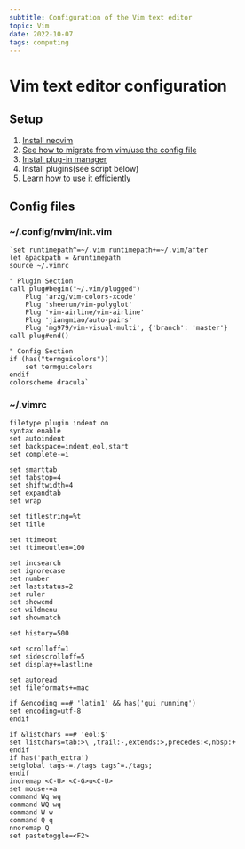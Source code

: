```yaml
---
subtitle: Configuration of the Vim text editor
topic: Vim
date: 2022-10-07
tags: computing
---
```


# Vim text editor configuration
## Setup
   1. [Install neovim](https://neovim.io/)
   2. [See how to migrate from vim/use the config file](https://neovim.io/doc/user/nvim.html#nvim-from-vim)
   3. [Install plug-in manager](https://github.com/junegunn/vim-plug) 
   4. Install plugins(see script below)
   5. [Learn how to use it efficiently](https://missing.csail.mit.edu/2020/editors/) 

## Config files
### ~/.config/nvim/init.vim

    `set runtimepath^=~/.vim runtimepath+=~/.vim/after
    let &packpath = &runtimepath
    source ~/.vimrc

    " Plugin Section
    call plug#begin("~/.vim/plugged")
        Plug 'arzg/vim-colors-xcode'
        Plug 'sheerun/vim-polyglot'
        Plug 'vim-airline/vim-airline'
        Plug 'jiangmiao/auto-pairs'
        Plug 'mg979/vim-visual-multi', {'branch': 'master'}
    call plug#end()

    " Config Section
    if (has("termguicolors"))
        set termguicolors
    endif
    colorscheme dracula`

### ~/.vimrc

    filetype plugin indent on
    syntax enable
    set autoindent
    set backspace=indent,eol,start
    set complete-=i

    set smarttab
    set tabstop=4
    set shiftwidth=4
    set expandtab
    set wrap

    set titlestring=%t
    set title

    set ttimeout
    set ttimeoutlen=100

    set incsearch
    set ignorecase
    set number
    set laststatus=2
    set ruler
    set showcmd
    set wildmenu
    set showmatch

    set history=500

    set scrolloff=1
    set sidescrolloff=5
    set display+=lastline

    set autoread
    set fileformats+=mac

    if &encoding ==# 'latin1' && has('gui_running')
    set encoding=utf-8
    endif

    if &listchars ==# 'eol:$'
    set listchars=tab:>\ ,trail:-,extends:>,precedes:<,nbsp:+
    endif
    if has('path_extra')
    setglobal tags-=./tags tags^=./tags;
    endif
    inoremap <C-U> <C-G>u<C-U>
    set mouse-=a
    command Wq wq
    command WQ wq
    command W w
    command Q q
    nnoremap Q 
    set pastetoggle=<F2>
